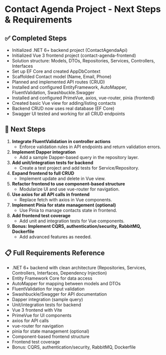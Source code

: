 # Contact Agenda Project - Next Steps & Requirements

## ✅ Completed Steps
- Initialized .NET 6+ backend project (ContactAgendaApi)
- Initialized Vue 3 frontend project (contact-agenda-frontend)
- Solution structure: Models, DTOs, Repositories, Services, Controllers, Interfaces
- Set up EF Core and created AppDbContext
- Scaffolded Contact model (Name, Email, Phone)
- Planned and implemented API routes (CRUD)
- Installed and configured EntityFramework, AutoMapper, FluentValidation, Swashbuckle.Swagger
- Installed and configured PrimeVue, axios, vue-router, pinia (frontend)
- Created basic Vue view for adding/listing contacts
- Backend CRUD now uses real database (EF Core)
- Swagger UI tested and working for all CRUD endpoints

## 🚧 Next Steps
1. **Integrate FluentValidation in controller actions**
   - Enforce validation rules in API endpoints and return validation errors.
2. **Implement Dapper integration**
   - Add a sample Dapper-based query in the repository layer.
3. **Add unit/integration tests for backend**
   - Create a test project and add tests for Service/Repository.
4. **Expand frontend to full CRUD**
   - Implement update and delete in Vue view.
5. **Refactor frontend to use component-based structure**
   - Modularize UI and use vue-router for navigation.
6. **Use axios for all API calls in frontend**
   - Replace fetch with axios in Vue components.
7. **Implement Pinia for state management (optional)**
   - Use Pinia to manage contacts state in frontend.
8. **Add frontend test coverage**
   - Add unit and integration tests for Vue components.
9. **Bonus: Implement CQRS, authentication/security, RabbitMQ, Dockerfile**
   - Add advanced features as needed.

## 📋 Full Requirements Reference
- .NET 6+ backend with clean architecture (Repositories, Services, Controllers, Interfaces, Dependency Injection)
- Entity Framework Core for data access
- AutoMapper for mapping between models and DTOs
- FluentValidation for input validation
- Swashbuckle/Swagger for API documentation
- Dapper integration (sample query)
- Unit/integration tests for backend
- Vue 3 frontend with Vite
- PrimeVue for UI components
- axios for API calls
- vue-router for navigation
- pinia for state management (optional)
- Component-based frontend structure
- Frontend test coverage
- Bonus: CQRS, authentication/security, RabbitMQ, Dockerfile
